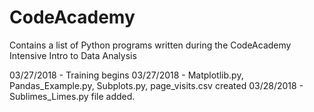 # CodeAcademy
Contains a list of Python programs written during the CodeAcademy Intensive Intro to Data Analysis

03/27/2018  - Training begins
03/27/2018  - Matplotlib.py, Pandas_Example.py, Subplots.py, page_visits.csv created
03/28/2018  - Sublimes_Limes.py file added.
